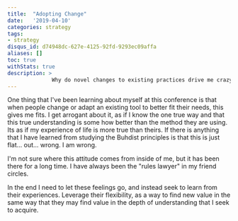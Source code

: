 ```yaml
---
title:  "Adopting Change"
date:   '2019-04-10'
categories: strategy
tags:
- strategy
disqus_id: d74948dc-627e-4125-92fd-9293ec09affa
aliases: []
toc: true
withStats: true
description: >
              Why do novel changes to existing practices drive me crazy?
---
```


One thing that I've been learning about myself at this conference is that when
people change or adapt an existing tool to better fit their needs, this gives
me fits. I get arrogant about it, as if I know the one true way and that this
true understanding is some how better than the method they are using. Its
as if my experience of life is more true than theirs. If there is anything
that I have learned from studying the Buhdist principles is that this is just
flat... out... wrong. I am wrong.

I'm not sure where this attitude comes from inside of me, but it has been there
for a long time. I have always been the "rules lawyer" in my friend circles.

In the end I need to let these feelings go, and instead seek to learn from their
experiences. Leverage their flexibility, as a way to find new value in the same
way that they may find value in the depth of understanding that I seek to acquire.
